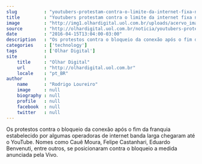 ```yaml
---
slug          : "youtubers-protestam-contra-o-limite-da-internet-fixa-no-brasil"
title         : "Youtubers protestam contra o limite da internet fixa no Brasil"
image         : "http://img1.olhardigital.uol.com.br/uploads/acervo_imagens/2016/04/20160412123621_660_420.jpg"
source        : "http://olhardigital.uol.com.br/noticia/youtubers-protestam-contra-o-limite-da-internet-fixa-no-brasil/57269"
date          : "2016-04-15T13:04:00-03:00"
description   : "Os protestos contra o bloqueio da conexão após o fim da franquia estabelecido por algumas operadoras de internet banda larga chegaram até o YouTube. Nomes como Cauê Moura, Felipe Castanhari, Eduardo Benvenuti, entre outros, se posicionaram contra o bloqueio a medida anunciada pela Vivo."
categories    : ['technology']
tags          : ['Olhar Digital']
site          :
    title     : "Olhar Digital"
    url       : "http://olhardigital.uol.com.br"
    locale    : "pt_BR"
author        :
    name      : "Rodrigo Loureiro"
    image     : null
    biography : null
    profile   : null
    facebook  : null
    twitter   : null
---
```


Os protestos contra o bloqueio da conexão após o fim da franquia estabelecido por algumas operadoras de internet banda larga chegaram até o YouTube. Nomes como Cauê Moura, Felipe Castanhari, Eduardo Benvenuti, entre outros, se posicionaram contra o bloqueio a medida anunciada pela Vivo.
